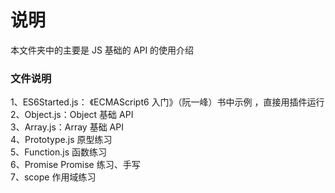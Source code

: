 # 说明

本文件夹中的主要是 JS 基础的 API 的使用介绍

### 文件说明

1、ES6Started.js： 《ECMAScript6 入门》（阮一峰）书中示例 ，直接用插件运行  
2、Object.js：Object 基础 API  
3、Array.js：Array 基础 API  
4、Prototype.js 原型练习  
5、Function.js 函数练习  
6、Promise Promise 练习、手写  
7、scope 作用域练习
